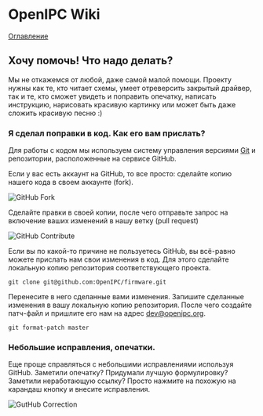 # OpenIPC Wiki
[Оглавление](../README.md)

Хочу помочь! Что надо делать?
-----------------------------

Мы не откажемся от любой, даже самой малой помощи.
Проекту нужны как те, кто читает схемы, умеет отреверсить закрытый драйвер,
так и те, кто сможет увидеть и поправить опечатку, написать инструкцию,
нарисовать красивую картинку или может быть даже сложить красивую песню :)

### Я сделал поправки в код. Как его вам прислать?

Для работы с кодом мы используем систему управления версиями [Git][gitdoc]
и репозитории, расположенные на сервисе GitHub.

Если у вас есть аккаунт на GitHub, то все просто: сделайте копию нашего
кода в своем аккаунте (fork).

![GitHub Fork](../images/gh-fork.webp)

Сделайте правки в своей копии, после чего отправьте запрос на включение
ваших изменений в нашу ветку (pull request)

![GitHub Contribute](../images/gh-contribute.webp)

Если вы по какой-то причине не пользуетесь GitHub, вы всё-равно можете
прислать нам свои изменения в код. Для этого сделайте локальную копию
репозитория соответствующего проекта.
```
git clone git@github.com:OpenIPC/firmware.git
```
Перенесите в него сделанные вами изменения. Запишите сделанные изменения в
вашу локальную копию репозитория. После чего создайте патч-файл и пришлите
его нам на адрес <dev@openipc.org>.
```
git format-patch master
```

### Небольшие исправления, опечатки.

Еще проще справляться с небольшими исправлениями используя GitHub.
Заметили опечатку? Придумали лучшую формулировку? Заметили неработающую ссылку?
Просто нажмите на похожую на карандаш кнопку и внесите исправления.

![GutHub Correction](../images/gh-correction.webp)

[gh-signup]: https://github.com/signup
[gitdoc]: https://git-scm.com/book/ru/v2

